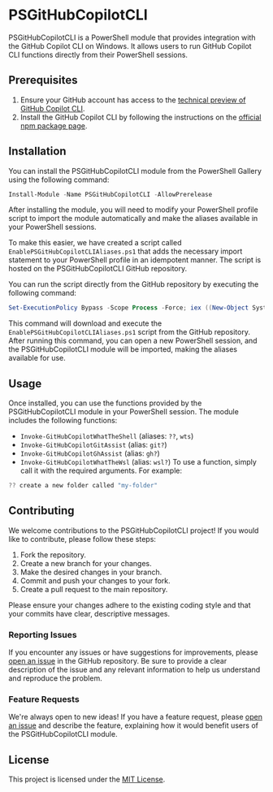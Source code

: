 # PSGitHubCopilotCLI

PSGitHubCopilotCLI is a PowerShell module that provides integration with the GitHub Copilot CLI on Windows. It allows users to run GitHub Copilot CLI functions directly from their PowerShell sessions.

## Prerequisites

1. Ensure your GitHub account has access to the [technical preview of GitHub Copilot CLI](https://githubnext.com/projects/copilot-cli).
2. Install the GitHub Copilot CLI by following the instructions on the [official npm package page](https://www.npmjs.com/package/@githubnext/github-copilot-cli).

## Installation

You can install the PSGitHubCopilotCLI module from the PowerShell Gallery using the following command:

```powershell
Install-Module -Name PSGitHubCopilotCLI -AllowPrerelease
```

After installing the module, you will need to modify your PowerShell profile script to import the module automatically and make the aliases available in your PowerShell sessions.

To make this easier, we have created a script called `EnablePSGitHubCopilotCLIAliases.ps1` that adds the necessary import statement to your PowerShell profile in an idempotent manner. The script is hosted on the PSGitHubCopilotCLI GitHub repository.

You can run the script directly from the GitHub repository by executing the following command:

```powershell
Set-ExecutionPolicy Bypass -Scope Process -Force; iex ((New-Object System.Net.WebClient).DownloadString('https://raw.githubusercontent.com/yveslaurentcreton/PSGitHubCopilotCLI/develop/scripts/EnablePSGitHubCopilotCLIAliases.ps1'))
```

This command will download and execute the `EnablePSGitHubCopilotCLIAliases.ps1` script from the GitHub repository. After running this command, you can open a new PowerShell session, and the PSGitHubCopilotCLI module will be imported, making the aliases available for use.

## Usage

Once installed, you can use the functions provided by the PSGitHubCopilotCLI module in your PowerShell session. The module includes the following functions:

- `Invoke-GitHubCopilotWhatTheShell` (aliases: `??`, `wts`)
- `Invoke-GitHubCopilotGitAssist` (alias: `git?`)
- `Invoke-GitHubCopilotGhAssist` (alias: `gh?`)
- `Invoke-GitHubCopilotWhatTheWsl` (alias: `wsl?`)
To use a function, simply call it with the required arguments. For example:

```powershell
?? create a new folder called "my-folder"
```

## Contributing

We welcome contributions to the PSGitHubCopilotCLI project! If you would like to contribute, please follow these steps:

1. Fork the repository.
2. Create a new branch for your changes.
3. Make the desired changes in your branch.
4. Commit and push your changes to your fork.
5. Create a pull request to the main repository.

Please ensure your changes adhere to the existing coding style and that your commits have clear, descriptive messages.

### Reporting Issues

If you encounter any issues or have suggestions for improvements, please [open an issue](https://github.com/yveslaurentcreton/PSGitHubCopilotCLI/issues) in the GitHub repository. Be sure to provide a clear description of the issue and any relevant information to help us understand and reproduce the problem.

### Feature Requests

We're always open to new ideas! If you have a feature request, please [open an issue](https://github.com/yveslaurentcreton/PSGitHubCopilotCLI/issues) and describe the feature, explaining how it would benefit users of the PSGitHubCopilotCLI module.

## License

This project is licensed under the [MIT License](https://github.com/yveslaurentcreton/PSGitHubCopilotCLI/blob/main/LICENSE).

